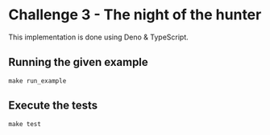 # Challenge 3 - The night of the hunter

This implementation is done using Deno & TypeScript.

## Running the given example

```
make run_example
```

## Execute the tests

```
make test
```
